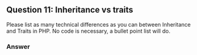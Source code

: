 ## Question 11: Inheritance vs traits

Please list as many technical differences as you can between Inheritance and Traits in PHP. No code is necessary, a bullet point list will do.

### Answer

  


